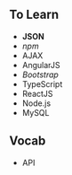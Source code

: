 ## To Learn

- **JSON**
- _npm_
- AJAX
- AngularJS
- _Bootstrap_
- TypeScript
- ReactJS
- Node.js
- MySQL

## Vocab 

- API
